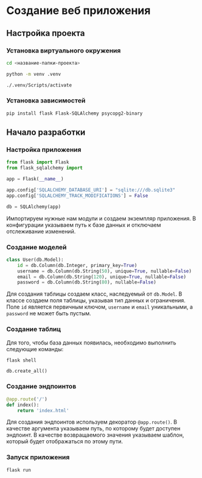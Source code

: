 # Создание веб приложения

## Настройка проекта

### Установка виртуального окружения

```bash
cd <название-папки-проекта>
```

```bash
python -m venv .venv
```

```bash
./.venv/Scripts/activate
```

### Установка зависимостей

```bash
pip install flask Flask-SQLAlchemy psycopg2-binary
```

## Начало разработки

### Настройка приложения

```python
from flask import Flask
from flask_sqlalchemy import

app = Flask(__name__)

app.config['SQLALCHEMY_DATABASE_URI'] = "sqlite:///db.sqlite3"
app.config['SQLALCHEMY_TRACK_MODIFICATIONS'] = False

db = SQLAlchemy(app)
```

Импортируем нужные нам модули и создаем экземпляр приложения. В конфигурации указываем путь к базе данных и отключаем отслеживание изменений.

### Создание моделей

```python
class User(db.Model):
    id = db.Column(db.Integer, primary_key=True)
    username = db.Column(db.String(50), unique=True, nullable=False)
    email = db.Column(db.String(120), unique=True, nullable=False)
    password = db.Column(db.String(80), nullable=False)
```

Для создания таблицы создаем класс, наследуемый от `db.Model`. В классе создаем поля таблицы, указывая тип данных и ограничения. Поле `id` является первичным ключом, `username` и `email` уникальными, а `password` не может быть пустым.

### Создание таблиц

Для того, чтобы база данных появилась, необходимо выполнить следующие команды:

```bash
flask shell
```

```
db.create_all()
```

### Создание эндпоинтов

```python
@app.route('/')
def index():
    return 'index.html'
```

Для создания эндпоинтов используем декоратор `@app.route()`. В качестве аргумента указываем путь, по которому будет доступен эндпоинт. В качестве возвращаемого значения указываем шаблон, который будет отображаться по этому пути.

### Запуск приложения

```bash
flask run
```